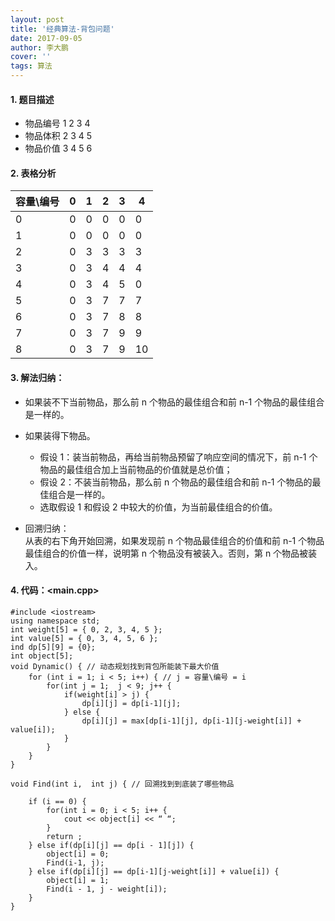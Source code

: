 ```yaml
---
layout: post
title: '经典算法-背包问题'
date: 2017-09-05
author: 李大鹏
cover: ''
tags: 算法
---
```


#### 1. 题目描述

- 物品编号 1 2 3 4
- 物品体积 2 3 4 5
- 物品价值 3 4 5 6

#### 2. 表格分析

| 容量\编号 | 0   | 1   | 2   | 3   | 4   |
| --------- | --- | --- | --- | --- | --- |
| 0         | 0   | 0   | 0   | 0   | 0   |
| 1         | 0   | 0   | 0   | 0   | 0   |
| 2         | 0   | 3   | 3   | 3   | 3   |
| 3         | 0   | 3   | 4   | 4   | 4   |
| 4         | 0   | 3   | 4   | 5   | 0   |
| 5         | 0   | 3   | 7   | 7   | 7   |
| 6         | 0   | 3   | 7   | 8   | 8   |
| 7         | 0   | 3   | 7   | 9   | 9   |
| 8         | 0   | 3   | 7   | 9   | 10  |

#### 3. 解法归纳：

- 如果装不下当前物品，那么前 n 个物品的最佳组合和前 n-1 个物品的最佳组合是一样的。
- 如果装得下物品。

  - 假设 1：装当前物品，再给当前物品预留了响应空间的情况下，前 n-1 个物品的最佳组合加上当前物品的价值就是总价值；
  - 假设 2：不装当前物品，那么前 n 个物品的最佳组合和前 n-1 个物品的最佳组合是一样的。
  - 选取假设 1 和假设 2 中较大的价值，为当前最佳组合的价值。

- 回溯归纳：  
  从表的右下角开始回溯，如果发现前 n 个物品最佳组合的价值和前 n-1 个物品最佳组合的价值一样，说明第 n 个物品没有被装入。否则，第 n 个物品被装入。

#### 4. 代码：<main.cpp>

```
#include <iostream>
using namespace std;
int weight[5] = { 0, 2, 3, 4, 5 };
int value[5] = { 0, 3, 4, 5, 6 };
ind dp[5][9] = {0};
int object[5];
void Dynamic() { // 动态规划找到背包所能装下最大价值
	for (int i = 1; i < 5; i++) { // j = 容量\编号 = i
		for(int j = 1;  j < 9; j++ {
			if(weight[i] > j) {
				dp[i][j] = dp[i-1][j];
			} else {
				dp[i][j] = max[dp[i-1][j], dp[i-1][j-weight[i]] + value[i]);
			}
		}
	}
}

void Find(int i,  int j) { // 回溯找到到底装了哪些物品

	if (i == 0) {
		for(int i = 0; i < 5; i++ {
			cout << object[i] << “ “;
		}
		return ;
	} else if(dp[i][j] == dp[i - 1][j]) {
		object[i] = 0;
		Find(i-1, j);
	} else if(dp[i][j] == dp[i-1][j-weight[i]] + value[i]) {
		object[i] = 1;
		Find(i - 1, j - weight[i]);
	}
}

```
